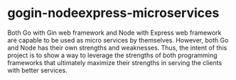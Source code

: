 # gogin-nodeexpress-microservices

Both Go with Gin web framework and Node with Express web framework are capable to be used as micro services by themselves. However, both Go and Node has their own strengths and weaknesses. Thus, the intent of this project is to show a way to leverage the strengths of both programming frameworks that ultimately maximize their strengths in serving the clients with better services.
